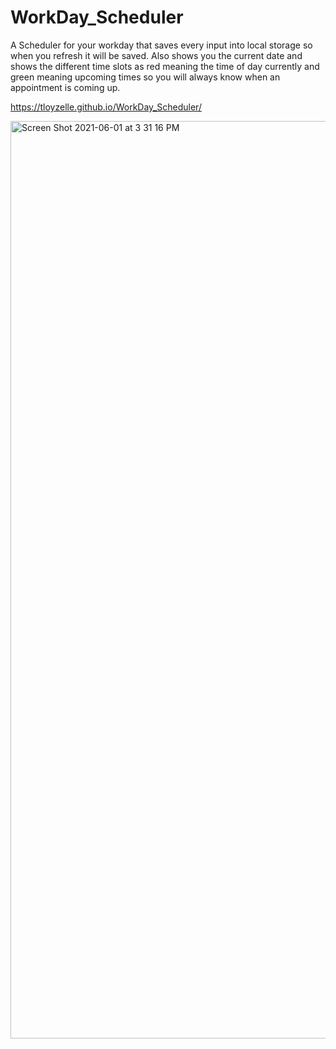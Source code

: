# WorkDay_Scheduler
A Scheduler for your workday that saves every input into local storage so when you refresh it will be saved.
Also shows you the current date and shows the different time slots as red meaning the time of day currently and green meaning upcoming times so you will always know when an appointment is coming up.

https://tloyzelle.github.io/WorkDay_Scheduler/

<img width="1468" alt="Screen Shot 2021-06-01 at 3 31 16 PM" src="https://user-images.githubusercontent.com/82417321/120379943-7ff99480-c2ee-11eb-9ab4-1cba0ff003a4.png">
